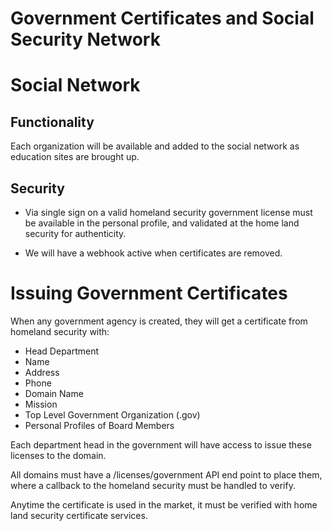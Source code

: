 # Government Certificates and Social Security Network

# Social Network

## Functionality

Each organization will be available and added to the social network as education sites are brought up.

## Security

- Via single sign on a valid homeland security government license must be available in the personal profile, and validated at the home land security for authenticity.

- We will have a webhook active when certificates are removed.

# Issuing Government Certificates

When any government agency is created, they will get a certificate from homeland security with:

- Head Department
- Name
- Address
- Phone
- Domain Name
- Mission
- Top Level Government Organization (.gov)
- Personal Profiles of Board Members

Each department head in the government will have access to issue these licenses to the domain.

All domains must have a /licenses/government API end point to place them, where a callback to the homeland security must be handled to verify.

Anytime the certificate is used in the market, it must be verified with home land security certificate services.
